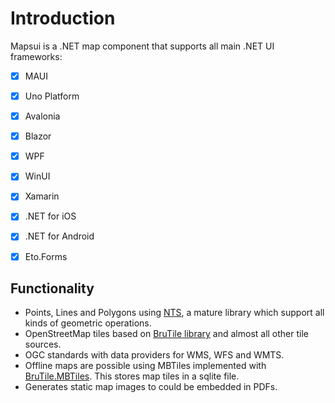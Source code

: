 # Introduction
Mapsui is a .NET map component that supports all main .NET UI frameworks:

- [x] MAUI
- [x] Uno Platform
- [x] Avalonia
- [x] Blazor
- [x] WPF
- [x] WinUI
- [x] Xamarin
- [x] .NET for iOS
- [x] .NET for Android
- [x] Eto.Forms


## Functionality
- Points, Lines and Polygons using [NTS](https://github.com/NetTopologySuite/NetTopologySuite), a mature library which support all kinds of geometric operations. 
- OpenStreetMap tiles based on [BruTile library](https://github.com/BruTile/BruTile) and almost all other tile sources.
- OGC standards with data providers for WMS, WFS and WMTS.
- Offline maps are possible using MBTiles implemented with [BruTile.MBTiles](https://www.nuget.org/packages/BruTile.MbTiles). This stores map tiles in a sqlite file.
- Generates static map images to could be embedded in PDFs. 
